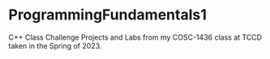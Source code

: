 # ProgrammingFundamentals1
C++ Class Challenge Projects and Labs from my COSC-1436 class at TCCD taken in the Spring of 2023.
